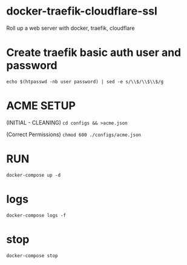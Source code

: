 # docker-traefik-cloudflare-ssl
Roll up a web server with docker, traefik, cloudflare

# Create traefik basic auth user and password
`echo $(htpasswd -nb user password) | sed -e s/\\$/\\$\\$/g`

# ACME SETUP
(INITIAL - CLEANING)
`cd configs && >acme.json`

(Correct Permissions)
`chmod 600 ./configs/acme.json`

# RUN
`docker-compose up -d`

# logs
`docker-compose logs -f`

# stop
`docker-compose stop`

